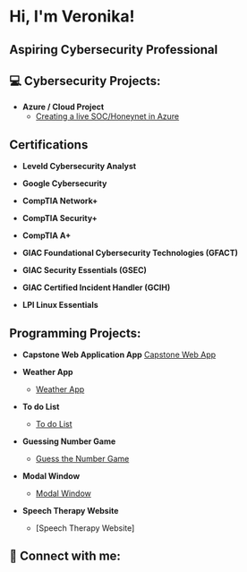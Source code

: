 <h1>Hi, I'm Veronika! </h1>

<h2> Aspiring Cybersecurity Professional <h2>
  
<h2>💻 Cybersecurity Projects:</h2>

- <b> Azure / Cloud Project </b>
  - [Creating a live SOC/Honeynet in Azure](https://github.com/Veroro321/Azure-SOC)

<h2> Certifications </h2>
  
- <b> Leveld Cybersecurity Analyst </b>
  
- <b> Google Cybersecurity </b>

- <b>CompTIA Network+</b>
- <b>CompTIA Security+</b>
- <b>CompTIA A+</b>
- <b>GIAC Foundational Cybersecurity Technologies (GFACT)</b>
- <b>GIAC Security Essentials (GSEC)</b>
- <b>GIAC Certified Incident Handler (GCIH)</b>
- <b>LPI Linux Essentials</b>
  
<h2> Programming Projects:</h2>

- <b>Capstone Web Application App</b>
<a href="https://github.com/Veroro321/FinalCapstone.git">Capstone Web App</a>

- <b> Weather App </b>
  - [Weather App](https://github.com/Veroro321/Weather_App)
 
- <b>To do List </b>
  - [To do List](https://github.com/Veroro321/Todo-List-)
    
- <b>Guessing Number Game </b>
  - [Guess the Number Game](https://github.com/Veroro321/GuessingNumberGame)

- <b> Modal Window </b>
  - [Modal Window](https://github.com/Veroro321/ModalWindow) 

- <b> Speech Therapy Website </b>
  - [Speech Therapy Website]
 

<h2> 🤳 Connect with me:</h2>


<!--

Here are some ideas to get you started:

- 🔭 I’m currently working on ...
- 🌱 I’m currently learning ...
- 👯 I’m looking to collaborate on ...
- 🤔 I’m looking for help with ...
- 💬 Ask me about ...
- 📫 How to reach me: ...
- ⚡ Fun fact: ...
-->
